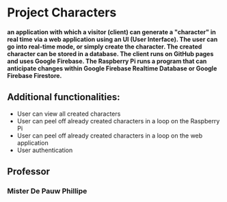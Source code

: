 # Project Characters


####  an application with which a visitor (client) can generate a "character" in real time via a web application using an UI (User Interface). The user can go into real-time mode, or simply create the character. The created character can be stored in a database. The client runs on GitHub pages and uses Google Firebase. The Raspberry Pi runs a program that can anticipate changes within Google Firebase Realtime Database or Google Firebase Firestore.

## Additional functionalities:

* User can view all created characters
* User can peel off already created characters in a loop on the Raspberry Pi
* User can peel off already created characters in a loop on the web application
* User authentication



## Professor 
### Mister De Pauw Phillipe